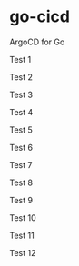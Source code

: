 # go-cicd
ArgoCD for Go

Test 1

Test 2

Test 3

Test 4

Test 5

Test 6

Test 7

Test 8

Test 9

Test 10

Test 11

Test 12 
